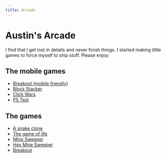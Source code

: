```yaml
---
title: Arcade
---
```


Austin's Arcade
====================


I find that I get lost in details and never finish things.
I started making little games to force myself to ship stuff.
Please enjoy:

The mobile games
--------------------

- [Breakout (mobile friendly)](https://ajone239.github.io/breakout_two/)
- [Block Stacker](https://ajone239.github.io/block_stacker/)
- [Click Wars](https://ajone239.github.io/click_wars/)
- [P5 Test](/arcade/p5_test)

The games
--------------------

- [A snake clone](https://ajone239.github.io/p5_snake/)
- [The game of life](https://ajone239.github.io/the_game_of_life/)
- [Mine Sweeper](https://ajone239.github.io/mine_p5weerper/)
- [Hex Mine Sweeper](https://ajone239.github.io/hex_p5weerper/)
- [Breakout](https://ajone239.github.io/p5_github_pages_test/)

